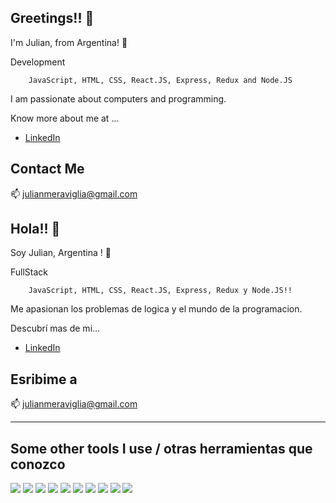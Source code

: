 ## Greetings!! 👋
I'm Julian, from Argentina! 👋


Development


        JavaScript, HTML, CSS, React.JS, Express, Redux and Node.JS

I am passionate about computers and programming.


Know more about me at ... 

- [LinkedIn](https://www.linkedin.com/in/julianmeraviglia/)
## Contact Me

📫 julianmeraviglia@gmail.com




## Hola!! 👋
Soy Julian, Argentina ! 👋


FullStack

        JavaScript, HTML, CSS, React.JS, Express, Redux y Node.JS!!

Me apasionan los problemas de logica y el mundo de la programacion.


Descubrí mas de mi...

- [LinkedIn](https://www.linkedin.com/in/julianmeraviglia/)

## Esribime a

📫 julianmeraviglia@gmail.com

---


## Some other tools I use / otras herramientas que conozco

<a href="https://www.w3schools.com/html/" target="_blank"><img src="https://img.icons8.com/color/48/000000/html-5.png"/></a>
<a href="https://www.w3schools.com/css/" target="_blank"><img src="https://img.icons8.com/color/48/000000/css3.png"/></a>
<a href="https://www.javascript.com/" target="_blank"><img src="https://img.icons8.com/color/48/000000/javascript.png"/></a>
<a href="https://www.typescriptlang.org/" target="_blank"><img src="https://img.icons8.com/color/48/000000/typescript.png"/></a>
<a href="https://redux.js.org/" target="_blank"><img src="https://img.icons8.com/color/48/000000/redux.png"/></a>
<a href="https://nodejs.org/" target="_blank"><img src="https://img.icons8.com/color/48/000000/nodejs.png"/></a>
<a href="https://www.postgresql.org/" target="_blank"><img src="https://img.icons8.com/color/48/000000/postgresql.png"/></a>
<a href="https://www.mongodb.com/" target="_blank"><img src="https://img.icons8.com/color/48/000000/mongodb.png"/></a>
<a href="https://git-scm.com/" target="_blank"><img src="https://img.icons8.com/color/48/000000/git.png"/></a>
<a href="https://www.linux.org/" target="_blank"><img src="https://img.icons8.com/color/48/000000/linux.png"/></a>

